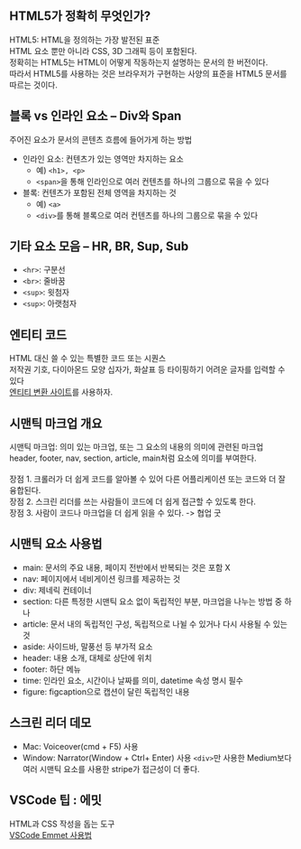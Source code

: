 ## HTML5가 정확히 무엇인가?

HTML5: HTML을 정의하는 가장 발전된 표준 <br>
HTML 요소 뿐만 아니라 CSS, 3D 그래픽 등이 포함된다. <br>
정확히는 HTML5는 HTML이 어떻게 작동하는지 설명하는 문서의 한 버전이다. <br>
따라서 HTML5를 사용하는 것은 브라우저가 구현하는 사양의 표준을 HTML5 문서를 따르는 것이다. <br>

## 블록 vs 인라인 요소 – Div와 Span

주어진 요소가 문서의 콘텐츠 흐름에 들어가게 하는 방법 <br>
- 인라인 요소: 컨텐츠가 있는 영역만 차지하는 요소
    - 예) ```<h1>, <p>```
    - ```<span>```을 통해 인라인으로 여러 컨텐츠를 하나의 그룹으로 묶을 수 있다
- 블록: 컨텐츠가 포함된 전체 영역을 차지하는 것
    - 예) ```<a>```
    - ```<div>```를 통해 블록으로 여러 컨텐츠를 하나의 그룹으로 묶을 수 있다

## 기타 요소 모음 – HR, BR, Sup, Sub

- ```<hr>```: 구분선
- ```<br>```: 줄바꿈
- ```<sup>```: 윗첨자
- ```<sup>```: 아랫첨자

## 엔티티 코드

HTML 대신 쓸 수 있는 특별한 코드 또는 시퀀스 <br>
저작권 기호, 다이아몬드 모양 십자가, 화살표 등 타이핑하기 어려운 글자를 입력할 수 있다 <br>
[엔티티 변환 사이트](https://mothereff.in/html-entities)를 사용하자. <br>

## 시맨틱 마크업 개요

시맨틱 마크업: 의미 있는 마크업, 또는 그 요소의 내용의 의미에 관련된 마크업 <br>
header, footer, nav, section, article, main처럼 요소에 의미를 부여한다. <br>
<br>
장점 1. 크롤러가 더 쉽게 코드를 알아볼 수 있어 다른 어플리케이션 또는 코드와 더 잘 융합된다. <br>
장점 2. 스크린 리더를 쓰는 사람들이 코드에 더 쉽게 접근할 수 있도록 한다. <br>
장점 3. 사람이 코드나 마크업을 더 쉽게 읽을 수 있다. -> 협업 굿 <br>

## 시맨틱 요소 사용법

- main: 문서의 주요 내용, 페이지 전반에서 반복되는 것은 포함 X
- nav: 페이지에서 네비게이션 링크를 제공하는 것
- div: 제네릭 컨테이너
- section: 다른 특정한 시맨틱 요소 없이 독립적인 부분, 마크업을 나누는 방법 중 하나
- article: 문서 내의 독립적인 구성, 독립적으로 나뉠 수 있거나 다시 사용될 수 있는 것
- aside: 사이드바, 말풍선 등 부가적 요소
- header: 내용 소개, 대체로 상단에 위치
- footer: 하단 메뉴
- time: 인라인 요소, 시간이나 날짜를 의미, datetime 속성 명시 필수
- figure: figcaption으로 캡션이 달린 독립적인 내용

## 스크린 리더 데모

- Mac: Voiceover(cmd + F5) 사용
- Window: Narrator(Window + Ctrl+ Enter) 사용
```<div>```만 사용한 Medium보다 여러 시맨틱 요소를 사용한 stripe가 접근성이 더 좋다.

## VSCode 팁 : 에밋

HTML과 CSS 작성을 돕는 도구 <br>
[VSCode Emmet 사용법](https://inpa.tistory.com/entry/HTML-%F0%9F%8E%A8-Emmet-%EB%AC%B8%EB%B2%95-%EC%A0%95%EB%A6%AC)